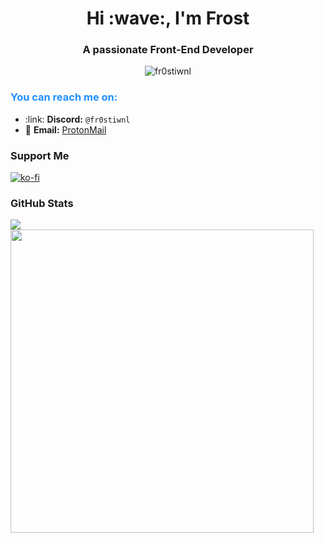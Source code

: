 <h1 align="center">Hi :wave:, I'm Frost</h1>
<h3 align="center">A passionate Front-End Developer</h3>

<p align="center"> <img src="https://komarev.com/ghpvc/?username=fr0stiwnl&label=Profile%20views&color=0e75b6&style=flat" alt="fr0stiwnl" /> </p>

<div align="left">
  <h3 style="color: #1E90FF;">You can reach me on:</h3>
  <ul>
    <li>:link: <strong>Discord:</strong> <code>@fr0stiwnl</code></li>
    <li>📧 <strong>Email:</strong> <a href="mailto:frostiwnl0@proton.me">ProtonMail</a></li>
  </ul>
</div>

### Support Me

[![ko-fi](https://ko-fi.com/img/githubbutton_sm.svg)](https://ko-fi.com/G2G8VK335)

### GitHub Stats

<a href="https://github.com/anuraghazra/github-readme-stats">
  <img align="center" src="https://github-readme-stats.vercel.app/api/top-langs/?username=fr0st-iwnl&layout=compact&theme=github_dark&langs_count=8&hide=Vim%20script,Emacs%20Lisp,CMake,Makefile,Yacc,Lex" >
</a>
<a href="https://github.com/anuraghazra/github-readme-stats">
  <img align="center" width=485 src="https://github-readme-stats.vercel.app/api?username=fr0st-iwnl&theme=github_dark&count_private=true&show_icons=true" />
</a>


